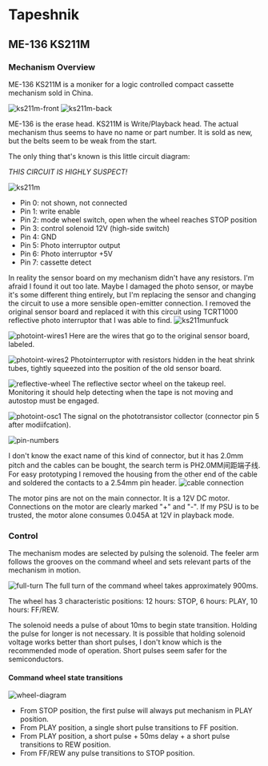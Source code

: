 # Tapeshnik

## ME-136 KS211M

### Mechanism Overview

ME-136 KS211M is a moniker for a logic controlled compact cassette mechanism sold in China.

![ks211m-front](https://github.com/svofski/tapeshnik/assets/6445874/b8b9ac27-4c59-47bb-b7ef-d27572dc66c1)
![ks211m-back](https://github.com/svofski/tapeshnik/assets/6445874/6b929e33-6209-470d-b5c7-82519606aef5)

ME-136 is the erase head. KS211M is Write/Playback head. The actual mechanism thus seems to have no name or part number. It is sold as new, but the belts seem to be weak from the start.

The only thing that's known is this little circuit diagram:

*THIS CIRCUIT IS HIGHLY SUSPECT!*

![ks211m](https://github.com/svofski/tapeshnik/assets/6445874/78b413ec-f755-44b8-b7a5-09ab92c984bb)

 * Pin 0: not shown, not connected
 * Pin 1: write enable
 * Pin 2: mode wheel switch, open when the wheel reaches STOP position
 * Pin 3: control solenoid 12V (high-side switch)
 * Pin 4: GND
 * Pin 5: Photo interruptor output
 * Pin 6: Photo interruptor +5V
 * Pin 7: cassette detect

In reality the sensor board on my mechanism didn't have any resistors. I'm afraid I found it out too late. Maybe I damaged the photo sensor, or maybe it's some different thing entirely, but I'm replacing the sensor and changing the circuit to use a more sensible open-emitter connection. I removed the original sensor board and replaced it with this circuit using TCRT1000 reflective photo interruptor that I was able to find.
![ks211munfuck](ks211m_unfuck.png)

![photoint-wires1](photoint-wires1.jpg)
Here are the wires that go to the original sensor board, labeled.

![photoint-wires2](photoint-wires2.jpg)
Photointerruptor with resistors hidden in the heat shrink tubes, tightly squeezed into the position of the old sensor board.

![reflective-wheel](reflective-wheel.gif)
The reflective sector wheel on the takeup reel. Monitoring it should help detecting when the tape is not moving and autostop must be engaged.

![photoint-osc1](photoint-osc1.jpg)
The signal on the phototransistor collector (connector pin 5 after modiifcation).


 
![pin-numbers](https://github.com/svofski/tapeshnik/assets/6445874/f381c61b-fc72-4d21-b55c-03d468b52f7f)

I don't know the exact name of this kind of connector, but it has 2.0mm pitch and the cables can be bought, the search term is PH2.0MM间距端子线. For easy prototyping I removed the housing from the other end of the cable and soldered the contacts to a 2.54mm pin header.
![cable connection](ph2.0-cable.jpg)

The motor pins are not on the main connector. It is a 12V DC motor. Connections on the motor are clearly marked "+" and "-". If my PSU is to be trusted, the motor alone consumes 0.045A at 12V in playback mode.

### Control

The mechanism modes are selected by pulsing the solenoid. The feeler arm follows the grooves on the command wheel and sets relevant parts of the mechanism in motion.

![full-turn](https://github.com/svofski/tapeshnik/assets/6445874/65a4049c-22cc-491b-8ec7-eb3acd92936b)
The full turn of the command wheel takes approximately 900ms.

The wheel has 3 characteristic positions: 12 hours: STOP, 6 hours: PLAY, 10 hours: FF/REW.

The solenoid needs a pulse of about 10ms to begin state transition. Holding the pulse for longer is not necessary. It is possible that holding solenoid voltage works better than short pulses, I don't know which is the recommended mode of operation. Short pulses seem safer for the semiconductors.

#### Command wheel state transitions
![wheel-diagram](wheel-state-chart1.png)
 * From STOP position, the first pulse will always put mechanism in PLAY position. 
 * From PLAY position, a single short pulse transitions to FF position.
 * From PLAY position, a short pulse + 50ms delay + a short pulse transitions to REW position.
 * From FF/REW any pulse transitions to STOP position.
